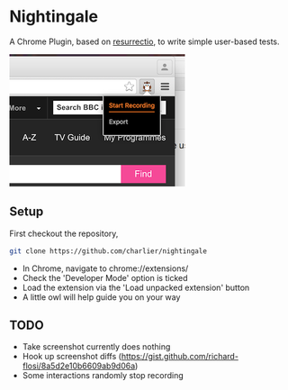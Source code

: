 # Nightingale
A Chrome Plugin, based on [resurrectio](https://github.com/ebrehault/resurrectio),
to write simple user-based tests.

![Nightingale in action](chrome.png)

## Setup
First checkout the repository,
```bash
git clone https://github.com/charlier/nightingale
```
* In Chrome, navigate to chrome://extensions/
* Check the 'Developer Mode' option is ticked
* Load the extension via the 'Load unpacked extension' button
* A little owl will help guide you on your way

## TODO
* Take screenshot currently does nothing
* Hook up screenshot diffs (https://gist.github.com/richard-flosi/8a5d2e10b6609ab9d06a)
* Some interactions randomly stop recording
